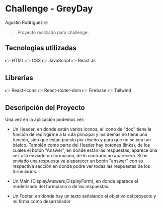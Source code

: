 # Challenge - GreyDay

Agustín Rodriguez 🤓

> Proyecto realizado para challenge.

## Tecnologias utilizadas

👉 HTML
👉 CSS
👉 JavaScript
👉 React Js

## Librerias

👉 React-Icons
👉 React-router-dom
👉 Firebase
👉 Tailwind

## Descripción del Proyecto

Una vez en la aplicación podemos ver:

-   Un Header, en donde están varios iconos, el icono de "doc" tiene la función de redirigirme a la ruta principal y los demás no tiene una función, sino que están puesto por diseño y para que no se vea tan básico. También como parte del Header hay botones (links), de los cuales el botón "Answer", en donde están las respuestas, aparece una vez allá enviado un formulario, de lo contrario no aparecerá. Si he enviado una respuesta va a aparecer un botón "answer" con su respectiva sección en donde podre ver todas las respuestas de los formularios.

-   Un Main (DisplayAnswers,DisplayForm), en donde aparece el renderizado del formulario o de las respuestas.

-   Un Footer, en donde hay un texto señalando el objetivo del proyecto y mi firma como desarrollador
